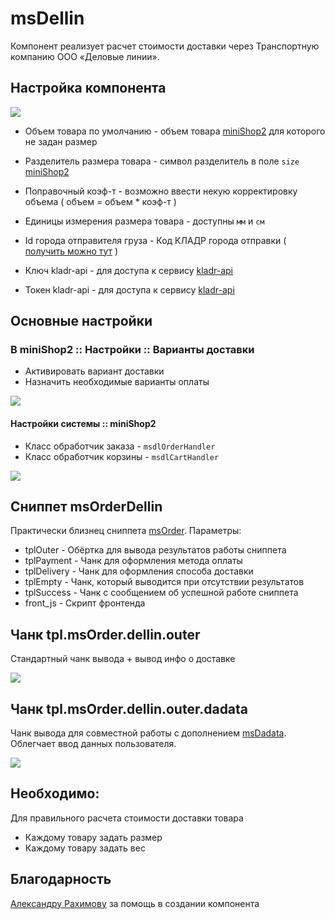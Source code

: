 # msDellin

Компонент реализует расчет стоимости доставки через Транспортную компанию ООО «Деловые линии».

## Настройка компонента

[![](https://file.modx.pro/files/e/7/a/e7a27881b153667a76904f96fbe1aad3s.jpg)](https://file.modx.pro/files/e/7/a/e7a27881b153667a76904f96fbe1aad3.png)

* Объем товара по умолчанию - объем товара [miniShop2][1] для которого не задан размер
* Разделитель размера товара - символ разделитель в поле `size` [miniShop2][1]
* Поправочный коэф-т - возможно ввести некую корректировку объема ( объем = объем * коэф-т )
* Единицы измерения размера товара - доступны `мм` и `см`

* Id города отправителя груза - Код КЛАДР города отправки ( [получить можно тут][2] )
* Ключ kladr-api - для доступа к сервису [kladr-api][3]
* Токен kladr-api - для доступа к сервису [kladr-api][3]

## Основные настройки

### В miniShop2 :: Настройки :: Варианты доставки

* Активировать вариант доставки
* Назначить необходимые варианты оплаты

[![](https://file.modx.pro/files/6/4/f/64f4837253d6a20655b2bbf778b2f5bes.jpg)](https://file.modx.pro/files/6/4/f/64f4837253d6a20655b2bbf778b2f5be.png)

#### Настройки системы :: miniShop2

* Класс обработчик заказа - `msdlOrderHandler`
* Класс обработчик корзины - `msdlCartHandler`

[![](https://file.modx.pro/files/4/c/7/4c7e98868eb59337c0ca1b55b06bd7aes.jpg)](https://file.modx.pro/files/4/c/7/4c7e98868eb59337c0ca1b55b06bd7ae.png)

## Сниппет msOrderDellin

Практически близнец сниппета [msOrder][4]. Параметры:

* tplOuter - Обёртка для вывода результатов работы сниппета
* tplPayment - Чанк для оформления метода оплаты
* tplDelivery - Чанк для оформления способа доставки
* tplEmpty - Чанк, который выводится при отсутствии результатов
* tplSuccess - Чанк с сообщением об успешной работе сниппета
* front_js - Скрипт фронтенда

## Чанк tpl.msOrder.dellin.outer

Стандартный чанк вывода + вывод инфо о доставке

[![](https://file.modx.pro/files/b/a/8/ba8c960dac69591ceb0e6ae5dd62a96as.jpg)](https://file.modx.pro/files/b/a/8/ba8c960dac69591ceb0e6ae5dd62a96a.png)

## Чанк tpl.msOrder.dellin.outer.dadata

Чанк вывода для совместной работы с дополнением [msDadata][5]. Облегчает ввод данных пользователя.

[![](https://file.modx.pro/files/7/d/b/7db9d87ce4173c39df29dd1a17ccb9cbs.jpg)](https://file.modx.pro/files/7/d/b/7db9d87ce4173c39df29dd1a17ccb9cb.png)

## Необходимо:

Для правильного расчета стоимости доставки товара

* Каждому товару задать размер
* Каждому товару задать вес

## Благодарность

[Александру Рахимову][6] за помощь в создании компонента

[1]: /components/minishop2/
[2]: http://dev.dellin.ru/cms/
[3]: http://kladr-api.ru/
[4]: /components/minishop2/snippets/msorder
[5]: /components/minishop2/05_Другие_дополнения/08_msDaData.md
[6]: https://store.simpledream.ru/packages/?package|createdby=180

